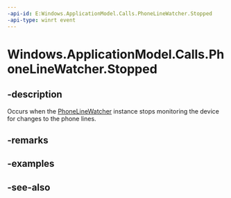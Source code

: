 ----api-id: E:Windows.ApplicationModel.Calls.PhoneLineWatcher.Stopped
-api-type: winrt event
---<!-- Event syntaxpublic event Windows.Foundation.TypedEventHandler Stopped<Windows.ApplicationModel.Calls.PhoneLineWatcher,  object>--># Windows.ApplicationModel.Calls.PhoneLineWatcher.Stopped## -descriptionOccurs when the [PhoneLineWatcher](phonelinewatcher.md) instance stops monitoring the device for changes to the phone lines.## -remarks## -examples## -see-also